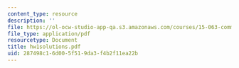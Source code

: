 ```yaml
---
content_type: resource
description: ''
file: https://ol-ocw-studio-app-qa.s3.amazonaws.com/courses/15-063-communicating-with-data-summer-2003/287498c16d005f519da3f4b2f11ea22b_hw1solutions.pdf
file_type: application/pdf
resourcetype: Document
title: hw1solutions.pdf
uid: 287498c1-6d00-5f51-9da3-f4b2f11ea22b
---
```

